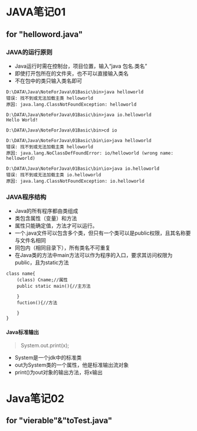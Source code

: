 # JAVA笔记01
## for "helloword.java"
### JAVA的运行原则
* Java运行时需在控制台，项目位置，输入“java 包名.类名”
* 即使打开包所在的文件夹，也不可以直接输入类名
* 不在包中的类只输入类名即可
```
D:\DATA\Java\NoteForJava\01Basic\bin>java helloworld
错误: 找不到或无法加载主类 helloworld
原因: java.lang.ClassNotFoundException: helloworld

D:\DATA\Java\NoteForJava\01Basic\bin>java io.helloworld
Hello World!

D:\DATA\Java\NoteForJava\01Basic\bin>cd io

D:\DATA\Java\NoteForJava\01Basic\bin\io>java helloworld
错误: 找不到或无法加载主类 helloworld
原因: java.lang.NoClassDefFoundError: io/helloworld (wrong name: helloworld)

D:\DATA\Java\NoteForJava\01Basic\bin\io>java io.helloworld
错误: 找不到或无法加载主类 io.helloworld
原因: java.lang.ClassNotFoundException: io.helloworld
```
### JAVA程序结构
* Java的所有程序都由类组成
* 类包含属性（变量）和方法
* 属性只能确定值，方法才可以运行。
* 一个.java文件可以包含多个类，但只有一个类可以是public权限，且其名称要与文件名相同
* 同包内（相同目录下），所有类名不可重复
* 在Java类的方法中main方法可以作为程序的入口，要求其访问权限为public，且为static方法
```
class name{
    (class) Cname;//属性
    public static main(){//主方法

    }
    fuction(){//方法

    }
}
```
#### Java标准输出
>System.out.print(x);

* System是一个jdk中的标准类
* out为System类的一个属性，他是标准输出流对象
* print()为out对象的输出方法，将x输出
# Java笔记02
## for "vierable"&"toTest.java"